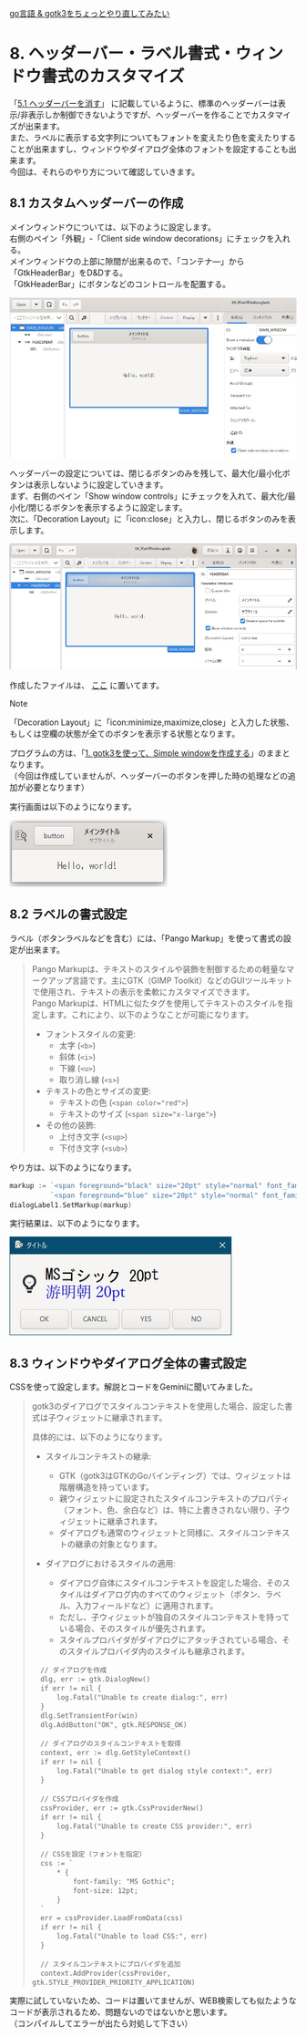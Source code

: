 [go言語 & gotk3をちょっとやり直してみたい](../../README.md#go%E8%A8%80%E8%AA%9Egotk3%E3%82%92%E3%81%A1%E3%82%87%E3%81%A3%E3%81%A8%E3%82%84%E3%82%8A%E7%9B%B4%E3%81%97%E3%81%A6%E3%81%BF%E3%81%9F%E3%81%84)  

# 8. ヘッダーバー・ラベル書式・ウィンドウ書式のカスタマイズ
「[5.1 ヘッダーバーを消す](../05#51-%E3%83%98%E3%83%83%E3%83%80%E3%83%BC%E3%83%90%E3%83%BC%E3%82%92%E6%B6%88%E3%81%99)」
に記載しているように、標準のヘッダーバーは表示/非表示しか制御できないようですが、ヘッダーバーを作ることでカスタマイズが出来ます。  
また、ラベルに表示する文字列についてもフォントを変えたり色を変えたりすることが出来ますし、ウィンドウやダイアログ全体のフォントを設定することも出来ます。  
今回は、それらのやり方について確認していきます。  

## 8.1 カスタムヘッダーバーの作成
メインウィンドウについては、以下のように設定します。  
右側のペイン「外観」-「Client side window decorations」にチェックを入れる。  
メインウィンドウの上部に隙間が出来るので、「コンテナ―」から「GtkHeaderBar」をD&Dする。  
「GtkHeaderBar」にボタンなどのコントロールを配置する。  

![](image/glade_window.jpg)  

ヘッダーバーの設定については、閉じるボタンのみを残して、最大化/最小化ボタンは表示しないように設定していきます。  
まず、右側のペイン「Show window controls」にチェックを入れて、最大化/最小化/閉じるボタンを表示するように設定します。  
次に、「Decoration Layout」に「icon:close」と入力し、閉じるボタンのみを表示します。  

![](image/glade_headerbar.jpg)  

作成したファイルは、
[ここ](glade/08_MainWindow.glade)
に置いてます。  

> [!NOTE]  
> 「Decoration Layout」に「icon:minimize,maximize,close」と入力した状態、もしくは空欄の状態が全てのボタンを表示する状態となります。  

プログラムの方は、「[1. gotk3を使って、Simple windowを作成する](../01/README.md)」のままとなります。  
（今回は作成していませんが、ヘッダーバーのボタンを押した時の処理などの追加が必要となります）  

実行画面は以下のようになります。  

![](image/window.jpg)  

## 8.2 ラベルの書式設定
ラベル（ボタンラベルなどを含む）には、「Pango Markup」を使って書式の設定が出来ます。

> Pango Markupは、テキストのスタイルや装飾を制御するための軽量なマークアップ言語です。主にGTK（GIMP Toolkit）などのGUIツールキットで使用され、テキストの表示を柔軟にカスタマイズできます。  
> Pango Markupは、HTMLに似たタグを使用してテキストのスタイルを指定します。これにより、以下のようなことが可能になります。  
> - フォントスタイルの変更:
>   - 太字 (`<b>`)
>   - 斜体 (`<i>`)
>   - 下線 (`<u>`)
>   - 取り消し線 (`<s>`)
> - テキストの色とサイズの変更:
>   - テキストの色 (`<span color="red">`)
>   - テキストのサイズ (`<span size="x-large">`)
> - その他の装飾:
>   - 上付き文字 (`<sup>`)
>   - 下付き文字 (`<sub>`)

やり方は、以下のようになります。  

```go
markup := `<span foreground="black" size="20pt" style="normal" font_family="MS Gothic">MSゴシック 20pt</span>`  + "\n" +
          `<span foreground="blue" size="20pt" style="normal" font_family="Yu Mincho">游明朝 20pt</span>`
dialogLabel1.SetMarkup(markup)
```

実行結果は、以下のようになります。  

![](image/custom_dialog_markup.jpg)  

## 8.3 ウィンドウやダイアログ全体の書式設定
CSSを使って設定します。解説とコードをGeminiに聞いてみました。  

> gotk3のダイアログでスタイルコンテキストを使用した場合、設定した書式は子ウィジェットに継承されます。
> 
> 具体的には、以下のようになります。
> 
> - スタイルコンテキストの継承:
>   - GTK（gotk3はGTKのGoバインディング）では、ウィジェットは階層構造を持っています。
>   - 親ウィジェットに設定されたスタイルコンテキストのプロパティ（フォント、色、余白など）は、特に上書きされない限り、子ウィジェットに継承されます。
>   - ダイアログも通常のウィジェットと同様に、スタイルコンテキストの継承の対象となります。
> 
> - ダイアログにおけるスタイルの適用:
>   - ダイアログ自体にスタイルコンテキストを設定した場合、そのスタイルはダイアログ内のすべてのウィジェット（ボタン、ラベル、入力フィールドなど）に適用されます。
>   - ただし、子ウィジェットが独自のスタイルコンテキストを持っている場合、そのスタイルが優先されます。
>   - スタイルプロバイダがダイアログにアタッチされている場合、そのスタイルプロバイダ内のスタイルも継承されます。
> 
> 
> ```
> 	// ダイアログを作成
> 	dlg, err := gtk.DialogNew()
> 	if err != nil {
> 		log.Fatal("Unable to create dialog:", err)
> 	}
> 	dlg.SetTransientFor(win)
> 	dlg.AddButton("OK", gtk.RESPONSE_OK)
> 
> 	// ダイアログのスタイルコンテキストを取得
> 	context, err := dlg.GetStyleContext()
> 	if err != nil {
> 		log.Fatal("Unable to get dialog style context:", err)
> 	}
> 
> 	// CSSプロバイダを作成
> 	cssProvider, err := gtk.CssProviderNew()
> 	if err != nil {
> 		log.Fatal("Unable to create CSS provider:", err)
> 	}
> 
> 	// CSSを設定（フォントを指定）
> 	css := `
> 		* {
> 			font-family: "MS Gothic";
> 			font-size: 12pt;
> 		}
> 	`
> 	err = cssProvider.LoadFromData(css)
> 	if err != nil {
> 		log.Fatal("Unable to load CSS:", err)
> 	}
> 
> 	// スタイルコンテキストにプロバイダを追加
> 	context.AddProvider(cssProvider, gtk.STYLE_PROVIDER_PRIORITY_APPLICATION)
> ```

実際に試していないため、コードは置いてませんが、WEB検索しても似たようなコードが表示されるため、問題ないのではないかと思います。  
（コンパイルしてエラーが出たら対処して下さい）
